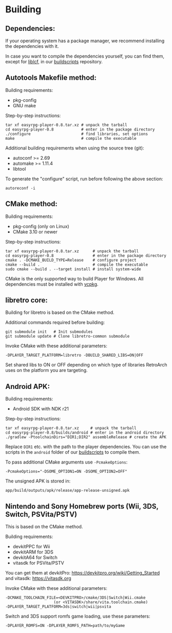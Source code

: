 # Building

## Dependencies:

If your operating system has a package manager, we recommend installing the
dependencies with it.

In case you want to compile the dependencies yourself, you can find them,
except for [liblcf], in our [buildscripts] repository.


## Autotools Makefile method:

Building requirements:

- pkg-config
- GNU make

Step-by-step instructions:

    tar xf easyrpg-player-0.8.tar.xz # unpack the tarball
    cd easyrpg-player-0.8            # enter in the package directory
    ./configure                      # find libraries, set options
    make                             # compile the executable

Additional building requirements when using the source tree (git):

- autoconf >= 2.69
- automake >= 1.11.4
- libtool

To generate the "configure" script, run before following the above section:

    autoreconf -i


## CMake method:

Building requirements:

- pkg-config (only on Linux)
- CMake 3.10 or newer

Step-by-step instructions:

    tar xf easyrpg-player-0.8.tar.xz      # unpack the tarball
    cd easyrpg-player-0.8                 # enter in the package directory
    cmake . -DCMAKE_BUILD_TYPE=Release    # configure project
    cmake --build .                       # compile the executable
    sudo cmake --build . --target install # install system-wide

CMake is the only supported way to build Player for Windows. All dependencies
must be installed with [vcpkg].


## libretro core:

Building for libretro is based on the CMake method.

Additional commands required before building:

    git submodule init   # Init submodules
    git submodule update # Clone libretro-common submodule

Invoke CMake with these additional parameters:

    -DPLAYER_TARGET_PLATFORM=libretro -DBUILD_SHARED_LIBS=ON|OFF

Set shared libs to ON or OFF depending on which type of libraries RetroArch
uses on the platform you are targeting.


## Android APK:

Building requirements:

- Android SDK with NDK r21

Step-by-step instructions:

    tar xf easyrpg-player-0.8.tar.xz     # unpack the tarball
    cd easyrpg-player-0.8/builds/android # enter in the android directory
    ./gradlew -PtoolchainDirs="DIR1;DIR2" assembleRelease # create the APK

Replace ``DIR1`` etc. with the path to the player dependencies. You can use
the scripts in the ``android`` folder of our [buildscripts] to compile them.

To pass additional CMake arguments use ``-PcmakeOptions``:

    -PcmakeOptions="-DSOME_OPTION1=ON -DSOME_OPTION2=OFF"

The unsigned APK is stored in:

    app/build/outputs/apk/release/app-release-unsigned.apk


## Nintendo and Sony Homebrew ports (Wii, 3DS, Switch, PSVita/PSTV)

This is based on the CMake method.

Building requirements:

- devkitPPC for Wii
- devkitARM for 3DS
- devkitA64 for Switch
- vitasdk for PSVita/PSTV

You can get them at devkitPro: https://devkitpro.org/wiki/Getting_Started
and vitasdk: https://vitasdk.org

Invoke CMake with these additional parameters:

    -DCMAKE_TOOLCHAIN_FILE=<DEVKITPRO>/cmake/3DS|Switch|Wii.cmake
                         (or <VITASDK>/share/vita.toolchain.cmake)
    -DPLAYER_TARGET_PLATFORM=3ds|switch|wii|psvita

Switch and 3DS support romfs game loading, use these parameters:

    -DPLAYER_ROMFS=ON -DPLAYER_ROMFS_PATH=path/to/myGame


[buildscripts]: https://github.com/EasyRPG/buildscripts
[liblcf]: https://github.com/EasyRPG/liblcf
[vcpkg]: https://github.com/Microsoft/vcpkg
